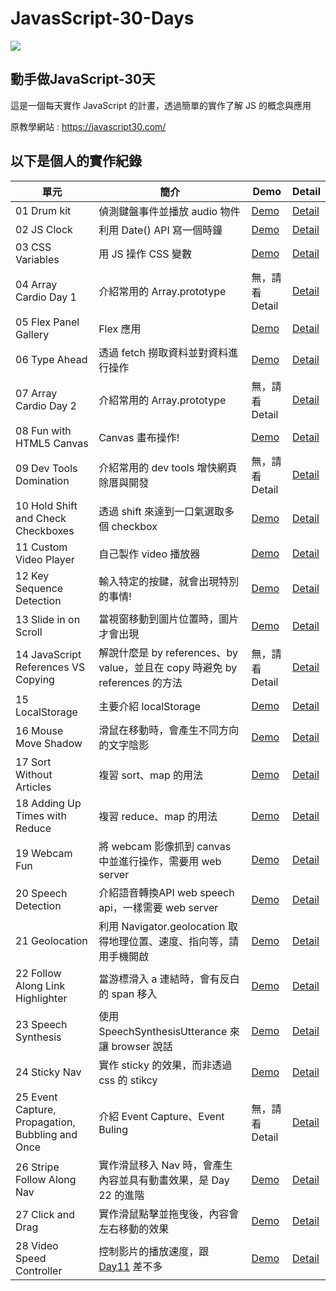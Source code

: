 # JavasScript-30-Days
<img src="https://camo.githubusercontent.com/13a16597bc17b350b043e30ab701082fc276d3c4/68747470733a2f2f6a61766173637269707433302e636f6d2f696d616765732f4a53332d736f6369616c2d73686172652e706e67">
<h2>動手做JavaScript-30天</h2>
<p>這是一個每天實作 JavaScript 的計畫，透過簡單的實作了解 JS 的概念與應用</p>
<p>原教學網站 : <a href="https://javascript30.com/">https://javascript30.com/</a></p>

<h2>以下是個人的實作紀錄</h2>

<table>
  <thead width="100%">
    <tr>
      <th>單元</th>
      <th>簡介</th>
      <th>Demo</th>
      <th>Detail</th>
    </tr>
  </thead>
  <tbody>
    <tr>
      <td>01 Drum kit</td>
      <td>偵測鍵盤事件並播放 audio 物件</td>
      <td><a href="https://wilightmoment.github.io/JavasScript-30-Days/01%20-%20JavaScript%20Drum%20Kit/">Demo</a></td>
      <td><a href="https://github.com/Wilightmoment/JavasScript-30-Days/tree/master/01%20-%20JavaScript%20Drum%20Kit">Detail</a></td>
    </tr>
    <tr>
      <td>02 JS Clock</td>
      <td>利用 Date() API 寫一個時鐘</td>
      <td><a href="https://wilightmoment.github.io/JavasScript-30-Days/02%20-%20JS%20and%20CSS%20Clock/">Demo</a></td>
      <td><a href="https://github.com/Wilightmoment/JavasScript-30-Days/tree/master/02%20-%20JS%20and%20CSS%20Clock">Detail</a></td>
    </tr>
    <tr>
      <td>03 CSS Variables</td>
      <td>用 JS 操作 CSS 變數</td>
      <td><a href="https://wilightmoment.github.io/JavasScript-30-Days/03 - CSS Variables/">Demo</a></td>
      <td><a href="https://github.com/Wilightmoment/JavasScript-30-Days/tree/master/03 - CSS Variables">Detail</a></td>
    </tr>
    <tr>
      <td>04 Array Cardio Day 1</td>
      <td>介紹常用的 Array.prototype</td>
      <td>無，請看 Detail</td>
      <td><a href="https://github.com/Wilightmoment/JavasScript-30-Days/tree/master/03 - CSS Variables">Detail</a></td>
    </tr>
    <tr>
      <td>05 Flex Panel Gallery</td>
      <td>Flex 應用</td>
      <td><a href="https://wilightmoment.github.io/JavasScript-30-Days/05 - Flex Panel Gallery/">Demo</a></td>
      <td><a href="https://github.com/Wilightmoment/JavasScript-30-Days/tree/master/05 - Flex Panel Gallery">Detail</a></td>
    </tr>
    <tr>
      <td>06 Type Ahead</td>
      <td>透過 fetch 撈取資料並對資料進行操作</td>
      <td><a href="https://wilightmoment.github.io/JavasScript-30-Days/06 - Type Ahead/">Demo</a></td>
      <td><a href="https://github.com/Wilightmoment/JavasScript-30-Days/tree/master/06 - Type Ahead">Detail</a></td>
    </tr>
    <tr>
      <td>07 Array Cardio Day 2</td>
      <td>介紹常用的 Array.prototype</td>
      <td>無，請看 Detail</td>
      <td><a href="https://github.com/Wilightmoment/JavasScript-30-Days/tree/master/07 - Array Cardio Day 2">Detail</a></td>
    </tr>
    <tr>
      <td>08 Fun with HTML5 Canvas</td>
      <td>Canvas 畫布操作!</td>
      <td><a href="https://wilightmoment.github.io/JavasScript-30-Days/08 - Fun with HTML5 Canvas/">Demo</a></td>
      <td><a href="https://github.com/Wilightmoment/JavasScript-30-Days/tree/master/08 - Fun with HTML5 Canvas">Detail</a></td>
    </tr>
    <tr>
      <td>09 Dev Tools Domination</td>
      <td>介紹常用的 dev tools 增快網頁除厝與開發</td>
      <td>無，請看 Detail</td>
      <td><a href="https://github.com/Wilightmoment/JavasScript-30-Days/tree/master/09 - Dev Tools Domination">Detail</a></td>
    </tr>
    <tr>
      <td>10 Hold Shift and Check Checkboxes</td>
      <td>透過 shift 來達到一口氣選取多個 checkbox</td>
      <td><a href="https://wilightmoment.github.io/JavasScript-30-Days/10 - Hold Shift and Check Checkboxes/">Demo</a></td>
      <td><a href="https://github.com/Wilightmoment/JavasScript-30-Days/tree/master/10 - Hold Shift and Check Checkboxes">Detail</a>      </td>
    </tr>
    <tr>
      <td>11 Custom Video Player</td>
      <td>自己製作 video 播放器</td>
      <td><a href="https://wilightmoment.github.io/JavasScript-30-Days/11 - Custom Video Player">Demo</a></td>
      <td><a href="https://github.com/Wilightmoment/JavasScript-30-Days/tree/master/11 - Custom Video Player">Detail</a></td>
    </tr>
    <tr>
      <td>12 Key Sequence Detection</td>
      <td>輸入特定的按鍵，就會出現特別的事情!</td>
      <td><a href="https://wilightmoment.github.io/JavasScript-30-Days/12 - Key Sequence Detection">Demo</a></td>
      <td><a href="https://github.com/Wilightmoment/JavasScript-30-Days/tree/master/12 - Key Sequence Detection">Detail</a></td>
    </tr>
    <tr>
      <td>13 Slide in on Scroll</td>
      <td>當視窗移動到圖片位置時，圖片才會出現</td>
      <td><a href="https://wilightmoment.github.io/JavasScript-30-Days/13 - Slide in on Scroll">Demo</a></td>
      <td><a href="https://github.com/Wilightmoment/JavasScript-30-Days/tree/master/13 - Slide in on Scroll">Detail</a></td>
    </tr>
    <tr>
      <td>14 JavaScript References VS Copying</td>
      <td>解說什麼是 by references、by value，並且在 copy 時避免 by references 的方法</td>
      <td>無，請看 Detail</td>
      <td><a href="https://github.com/Wilightmoment/JavasScript-30-Days/tree/master/14 - JavaScript References VS Copying">Detail</a></td>
    </tr>
    <tr>
      <td>15 LocalStorage</td>
      <td>主要介紹 localStorage</td>
      <td><a href="https://wilightmoment.github.io/JavasScript-30-Days/15 - LocalStorage">Demo</a></td>
      <td><a href="https://github.com/Wilightmoment/JavasScript-30-Days/tree/master/15 - LocalStorage">Detail</a></td>
    </tr>
    <tr>
      <td>16 Mouse Move Shadow</td>
      <td>滑鼠在移動時，會產生不同方向的文字陰影</td>
      <td><a href="https://wilightmoment.github.io/JavasScript-30-Days/16 - Mouse Move Shadow">Demo</a></td>
      <td><a href="https://github.com/Wilightmoment/JavasScript-30-Days/tree/master/16 - Mouse Move Shadow">Detail</a></td>
    </tr>
    <tr>
      <td>17 Sort Without Articles</td>
      <td>複習 sort、map 的用法</td>
      <td><a href="https://wilightmoment.github.io/JavasScript-30-Days/17 - Sort Without Articles">Demo</a></td>
      <td><a href="https://github.com/Wilightmoment/JavasScript-30-Days/tree/master/17 - Sort Without Articles">Detail</a></td>
    </tr>
    <tr>
      <td>18 Adding Up Times with Reduce</td>
      <td>複習 reduce、map 的用法</td>
      <td><a href="https://wilightmoment.github.io/JavasScript-30-Days/18 - Adding Up Times with Reduce">Demo</a></td>
      <td><a href="https://github.com/Wilightmoment/JavasScript-30-Days/tree/master/18 - Adding Up Times with Reduce">Detail</a></td>
    </tr>
    <tr>
      <td>19 Webcam Fun</td>
      <td>將 webcam 影像抓到 canvas 中並進行操作，需要用 web server</td>
      <td><a href="https://wilightmoment.github.io/JavasScript-30-Days/19 - Webcam Fun">Demo</a></td>
      <td><a href="https://github.com/Wilightmoment/JavasScript-30-Days/tree/master/19 - Webcam Fun">Detail</a></td>
    </tr>
    <tr>
      <td>20 Speech Detection</td>
      <td>介紹語音轉換API web speech api，一樣需要 web server</td>
      <td><a href="https://wilightmoment.github.io/JavasScript-30-Days/20 - Speech Detection">Demo</a></td>
      <td><a href="https://github.com/Wilightmoment/JavasScript-30-Days/tree/master/20 - Speech Detection">Detail</a></td>
    </tr>
    <tr>
      <td>21 Geolocation</td>
      <td>利用 Navigator.geolocation 取得地理位置、速度、指向等，請用手機開啟</td>
      <td><a href="https://wilightmoment.github.io/JavasScript-30-Days/21 - Geolocation">Demo</a></td>
      <td><a href="https://github.com/Wilightmoment/JavasScript-30-Days/tree/master/21 - Geolocation">Detail</a></td>
    </tr>
    <tr>
      <td>22 Follow Along Link Highlighter</td>
      <td>當游標滑入 a 連結時，會有反白的 span 移入</td>
      <td><a href="https://wilightmoment.github.io/JavasScript-30-Days/22 - Follow Along Link Highlighter">Demo</a></td>
      <td><a href="https://github.com/Wilightmoment/JavasScript-30-Days/tree/master/22 - Follow Along Link Highlighter">Detail</a></td>
    </tr>
    <tr>
      <td>23 Speech Synthesis</td>
      <td>使用 SpeechSynthesisUtterance 來讓 browser 說話</td>
      <td><a href="https://wilightmoment.github.io/JavasScript-30-Days/23 - Speech Synthesis">Demo</a></td>
      <td><a href="https://github.com/Wilightmoment/JavasScript-30-Days/tree/master/23 - Speech Synthesis">Detail</a></td>
    </tr>
    <tr>
      <td>24 Sticky Nav</td>
      <td>實作 sticky 的效果，而非透過 css 的 stikcy</td>
      <td><a href="https://wilightmoment.github.io/JavasScript-30-Days/24 - Sticky Nav">Demo</a></td>
      <td><a href="https://github.com/Wilightmoment/JavasScript-30-Days/tree/master/24 - Sticky Nav">Detail</a></td>
    </tr>
    <tr>
      <td>25 Event Capture, Propagation, Bubbling and Once</td>
      <td>介紹 Event Capture、Event Buling</td>
      <td>無，請看 Detail</td>
      <td><a href="https://github.com/Wilightmoment/JavasScript-30-Days/tree/master/25 - Event Capture, Propagation, Bubbling and Once">Detail</a></td>
    </tr>
    <tr>
      <td>26 Stripe Follow Along Nav</td>
      <td>實作滑鼠移入 Nav 時，會產生內容並具有動畫效果，是 Day 22 的進階</td>
      <td><a href="https://wilightmoment.github.io/JavasScript-30-Days/26 - Stripe Follow Along Nav">Demo</a></td>
      <td><a href="https://github.com/Wilightmoment/JavasScript-30-Days/tree/master/26 - Stripe Follow Along Nav">Detail</a></td>
    </tr>
    <tr>
      <td>27 Click and Drag</td>
      <td>實作滑鼠點擊並拖曳後，內容會左右移動的效果</td>
      <td><a href="https://wilightmoment.github.io/JavasScript-30-Days/27 - Click and Drag">Demo</a></td>
      <td><a href="https://github.com/Wilightmoment/JavasScript-30-Days/tree/master/27 - Click and Drag">Detail</a></td>
    </tr>
    <tr>
      <td>28 Video Speed Controller</td>
      <td>控制影片的播放速度，跟 <a href="https://github.com/Wilightmoment/JavasScript-30-Days/tree/master/11%20-%20Custom%20Video%20Player">Day11</a> 差不多</td>
      <td><a href="https://wilightmoment.github.io/JavasScript-30-Days/28 - Video Speed Controller">Demo</a></td>
      <td><a href="https://github.com/Wilightmoment/JavasScript-30-Days/tree/master/28 - Video Speed Controller">Detail</a></td>
    </tr>
  </tbody>
  
</table>
